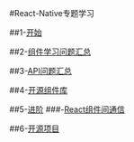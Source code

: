 #React-Native专题学习

##1-[开始](./1基础.md)

##2-[组件学习问题汇总](./2组件学习问题汇总.md)

##3-[API问题汇总](./3API问题汇总.md)

##4-[开源组件库](./4开源组件库.md)

##5-[进阶](./5进阶.md)
###-[React组件间通信](./5/React组件间通信.md)

##6-[开源项目](./6开源项目.md)






